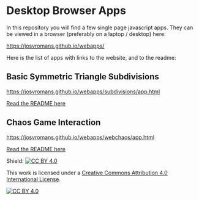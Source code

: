 # Desktop Browser Apps

In this repository you will find a few single page javascript apps. 
They can be viewed in a browser (preferably on a laptop / desktop) here:

https://josvromans.github.io/webapps/

Here is the list of apps with links to the website, and to the readme:

## Basic Symmetric Triangle Subdivisions
https://josvromans.github.io/webapps/subdivisions/app.html

[Read the README here](subdivisions/README.md)

## Chaos Game Interaction
https://josvromans.github.io/webapps/webchaos/app.html

[Read the README here](webchaos/README.md)


Shield: [![CC BY 4.0][cc-by-shield]][cc-by]

This work is licensed under a
[Creative Commons Attribution 4.0 International License][cc-by].

[![CC BY 4.0][cc-by-image]][cc-by]

[cc-by]: http://creativecommons.org/licenses/by/4.0/
[cc-by-image]: https://i.creativecommons.org/l/by/4.0/88x31.png
[cc-by-shield]: https://img.shields.io/badge/License-CC%20BY%204.0-lightgrey.svg
